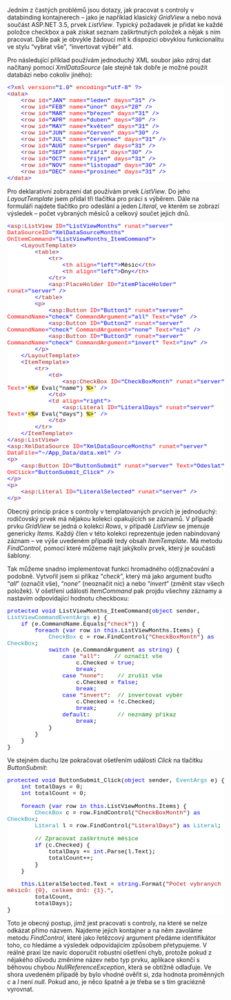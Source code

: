 <!-- dcterms:identifier = aspnetcz#207 -->
<!-- dcterms:title = Jak přidat CheckBox do ListView? -->
<!-- dcterms:abstract = Jedním z častých problémů jsou dotazy, jak pracovat s controly v databinding kontajnerech – jako je například klasický GridView a nebo nová součást ASP.NET 3.5, prvek ListView. Typický požadavek je přidat ke každé položce checkbox a pak získat seznam zaškrtnutých položek a nějak s ním pracovat. Dále pak je obvykle žádoucí mít k dispozici obvyklou funkcionalitu ve stylu “vybrat vše”, “invertovat výběr” atd. -->
<!-- np9:categoryId = 1 -->
<!-- x4w:category = Programování -->
<!-- np9:authorId = 1 -->
<!-- np9:authorEmail = michal.valasek@altairis.cz -->
<!-- dcterms:creator = Michal Altair Valášek -->
<!-- dcterms:created = 2008-08-11T09:23:00+02:00 -->
<!-- dcterms:dateAccepted = 2008-08-11T09:23:00+02:00 -->

<p>Jedním z častých problémů jsou dotazy, jak pracovat s controly v databinding kontajnerech – jako je například klasický <em>GridView</em> a nebo nová součást ASP.NET 3.5, prvek <em>ListView</em>. Typický požadavek je přidat ke každé položce checkbox a pak získat seznam zaškrtnutých položek a nějak s ním pracovat. Dále pak je obvykle žádoucí mít k dispozici obvyklou funkcionalitu ve stylu “vybrat vše”, “invertovat výběr” atd.</p>  <p>Pro následující příklad používám jednoduchý XML soubor jako zdroj dat načítaný pomocí <em>XmlDataSource</em> (ale stejně tak dobře je možné použít databázi nebo cokoliv jiného):</p>  <div style="font-size: 10pt; background: white; color: black; font-family: consolas, &#39;Courier New&#39;, monospace">   <p style="margin: 0px"><span style="color: blue">&lt;?</span><span style="color: #a31515">xml</span><span style="color: blue"> </span><span style="color: red">version</span><span style="color: blue">=</span>&quot;<span style="color: blue">1.0</span>&quot;<span style="color: blue"> </span><span style="color: red">encoding</span><span style="color: blue">=</span>&quot;<span style="color: blue">utf-8</span>&quot;<span style="color: blue"> ?&gt;</span></p>    <p style="margin: 0px"><span style="color: blue">&lt;</span><span style="color: #a31515">data</span><span style="color: blue">&gt;</span></p>    <p style="margin: 0px"><span style="color: blue">&#160;&#160;&#160; &lt;</span><span style="color: #a31515">row</span><span style="color: blue"> </span><span style="color: red">id</span><span style="color: blue">=</span>&quot;<span style="color: blue">JAN</span>&quot;<span style="color: blue"> </span><span style="color: red">name</span><span style="color: blue">=</span>&quot;<span style="color: blue">leden</span>&quot;<span style="color: blue"> </span><span style="color: red">days</span><span style="color: blue">=</span>&quot;<span style="color: blue">31</span>&quot;<span style="color: blue"> /&gt;</span></p>    <p style="margin: 0px"><span style="color: blue">&#160;&#160;&#160; &lt;</span><span style="color: #a31515">row</span><span style="color: blue"> </span><span style="color: red">id</span><span style="color: blue">=</span>&quot;<span style="color: blue">FEB</span>&quot;<span style="color: blue"> </span><span style="color: red">name</span><span style="color: blue">=</span>&quot;<span style="color: blue">únor</span>&quot;<span style="color: blue"> </span><span style="color: red">days</span><span style="color: blue">=</span>&quot;<span style="color: blue">28</span>&quot;<span style="color: blue"> /&gt;</span></p>    <p style="margin: 0px"><span style="color: blue">&#160;&#160;&#160; &lt;</span><span style="color: #a31515">row</span><span style="color: blue"> </span><span style="color: red">id</span><span style="color: blue">=</span>&quot;<span style="color: blue">MAR</span>&quot;<span style="color: blue"> </span><span style="color: red">name</span><span style="color: blue">=</span>&quot;<span style="color: blue">březen</span>&quot;<span style="color: blue"> </span><span style="color: red">days</span><span style="color: blue">=</span>&quot;<span style="color: blue">31</span>&quot;<span style="color: blue"> /&gt;</span></p>    <p style="margin: 0px"><span style="color: blue">&#160;&#160;&#160; &lt;</span><span style="color: #a31515">row</span><span style="color: blue"> </span><span style="color: red">id</span><span style="color: blue">=</span>&quot;<span style="color: blue">APR</span>&quot;<span style="color: blue"> </span><span style="color: red">name</span><span style="color: blue">=</span>&quot;<span style="color: blue">duben</span>&quot;<span style="color: blue"> </span><span style="color: red">days</span><span style="color: blue">=</span>&quot;<span style="color: blue">30</span>&quot;<span style="color: blue"> /&gt;</span></p>    <p style="margin: 0px"><span style="color: blue">&#160;&#160;&#160; &lt;</span><span style="color: #a31515">row</span><span style="color: blue"> </span><span style="color: red">id</span><span style="color: blue">=</span>&quot;<span style="color: blue">MAY</span>&quot;<span style="color: blue"> </span><span style="color: red">name</span><span style="color: blue">=</span>&quot;<span style="color: blue">květen</span>&quot;<span style="color: blue"> </span><span style="color: red">days</span><span style="color: blue">=</span>&quot;<span style="color: blue">31</span>&quot;<span style="color: blue"> /&gt;</span></p>    <p style="margin: 0px"><span style="color: blue">&#160;&#160;&#160; &lt;</span><span style="color: #a31515">row</span><span style="color: blue"> </span><span style="color: red">id</span><span style="color: blue">=</span>&quot;<span style="color: blue">JUN</span>&quot;<span style="color: blue"> </span><span style="color: red">name</span><span style="color: blue">=</span>&quot;<span style="color: blue">červen</span>&quot;<span style="color: blue"> </span><span style="color: red">days</span><span style="color: blue">=</span>&quot;<span style="color: blue">30</span>&quot;<span style="color: blue"> /&gt;</span></p>    <p style="margin: 0px"><span style="color: blue">&#160;&#160;&#160; &lt;</span><span style="color: #a31515">row</span><span style="color: blue"> </span><span style="color: red">id</span><span style="color: blue">=</span>&quot;<span style="color: blue">JUL</span>&quot;<span style="color: blue"> </span><span style="color: red">name</span><span style="color: blue">=</span>&quot;<span style="color: blue">červenec</span>&quot;<span style="color: blue"> </span><span style="color: red">days</span><span style="color: blue">=</span>&quot;<span style="color: blue">31</span>&quot;<span style="color: blue"> /&gt;</span></p>    <p style="margin: 0px"><span style="color: blue">&#160;&#160;&#160; &lt;</span><span style="color: #a31515">row</span><span style="color: blue"> </span><span style="color: red">id</span><span style="color: blue">=</span>&quot;<span style="color: blue">AUG</span>&quot;<span style="color: blue"> </span><span style="color: red">name</span><span style="color: blue">=</span>&quot;<span style="color: blue">srpen</span>&quot;<span style="color: blue"> </span><span style="color: red">days</span><span style="color: blue">=</span>&quot;<span style="color: blue">31</span>&quot;<span style="color: blue"> /&gt;</span></p>    <p style="margin: 0px"><span style="color: blue">&#160;&#160;&#160; &lt;</span><span style="color: #a31515">row</span><span style="color: blue"> </span><span style="color: red">id</span><span style="color: blue">=</span>&quot;<span style="color: blue">SEP</span>&quot;<span style="color: blue"> </span><span style="color: red">name</span><span style="color: blue">=</span>&quot;<span style="color: blue">září</span>&quot;<span style="color: blue"> </span><span style="color: red">days</span><span style="color: blue">=</span>&quot;<span style="color: blue">30</span>&quot;<span style="color: blue"> /&gt;</span></p>    <p style="margin: 0px"><span style="color: blue">&#160;&#160;&#160; &lt;</span><span style="color: #a31515">row</span><span style="color: blue"> </span><span style="color: red">id</span><span style="color: blue">=</span>&quot;<span style="color: blue">OCT</span>&quot;<span style="color: blue"> </span><span style="color: red">name</span><span style="color: blue">=</span>&quot;<span style="color: blue">říjen</span>&quot;<span style="color: blue"> </span><span style="color: red">days</span><span style="color: blue">=</span>&quot;<span style="color: blue">31</span>&quot;<span style="color: blue"> /&gt;</span></p>    <p style="margin: 0px"><span style="color: blue">&#160;&#160;&#160; &lt;</span><span style="color: #a31515">row</span><span style="color: blue"> </span><span style="color: red">id</span><span style="color: blue">=</span>&quot;<span style="color: blue">NOV</span>&quot;<span style="color: blue"> </span><span style="color: red">name</span><span style="color: blue">=</span>&quot;<span style="color: blue">listopad</span>&quot;<span style="color: blue"> </span><span style="color: red">days</span><span style="color: blue">=</span>&quot;<span style="color: blue">30</span>&quot;<span style="color: blue"> /&gt;</span></p>    <p style="margin: 0px"><span style="color: blue">&#160;&#160;&#160; &lt;</span><span style="color: #a31515">row</span><span style="color: blue"> </span><span style="color: red">id</span><span style="color: blue">=</span>&quot;<span style="color: blue">DEC</span>&quot;<span style="color: blue"> </span><span style="color: red">name</span><span style="color: blue">=</span>&quot;<span style="color: blue">prosinec</span>&quot;<span style="color: blue"> </span><span style="color: red">days</span><span style="color: blue">=</span>&quot;<span style="color: blue">31</span>&quot;<span style="color: blue"> /&gt;</span></p>    <p style="margin: 0px"><span style="color: blue">&lt;/</span><span style="color: #a31515">data</span><span style="color: blue">&gt;</span></p> </div>  <p>Pro deklarativní zobrazení dat používám prvek <em>ListView</em>. Do jeho <em>LayoutTemplate</em> jsem přidal tři tlačítka pro práci s výběrem. Dále na formuláři najdete tlačítko pro odeslání a jeden <em>Literal</em>, ve kterém se zobrazí výsledek – počet vybraných měsíců a celkový součet jejich dnů.</p>  <div style="font-size: 10pt; background: white; color: black; font-family: consolas, &#39;Courier New&#39;, monospace">   <p style="margin: 0px"><span style="color: blue">&lt;</span><span style="color: #a31515">asp</span><span style="color: blue">:</span><span style="color: #a31515">ListView</span> <span style="color: red">ID</span><span style="color: blue">=&quot;ListViewMonths&quot;</span> <span style="color: red">runat</span><span style="color: blue">=&quot;server&quot;</span> <span style="color: red">DataSourceID</span><span style="color: blue">=&quot;XmlDataSourceMonths&quot;</span> <span style="color: red">OnItemCommand</span><span style="color: blue">=&quot;ListViewMonths_ItemCommand&quot;&gt;</span></p>    <p style="margin: 0px">&#160;&#160;&#160; <span style="color: blue">&lt;</span><span style="color: #a31515">LayoutTemplate</span><span style="color: blue">&gt;</span></p>    <p style="margin: 0px">&#160;&#160;&#160;&#160;&#160;&#160;&#160; <span style="color: blue">&lt;</span><span style="color: #a31515">table</span><span style="color: blue">&gt;</span></p>    <p style="margin: 0px">&#160;&#160;&#160;&#160;&#160;&#160;&#160;&#160;&#160;&#160;&#160; <span style="color: blue">&lt;</span><span style="color: #a31515">tr</span><span style="color: blue">&gt;</span></p>    <p style="margin: 0px">&#160;&#160;&#160;&#160;&#160;&#160;&#160;&#160;&#160;&#160;&#160;&#160;&#160;&#160;&#160; <span style="color: blue">&lt;</span><span style="color: #a31515">th</span> <span style="color: red">align</span><span style="color: blue">=&quot;left&quot;&gt;</span>Měsíc<span style="color: blue">&lt;/</span><span style="color: #a31515">th</span><span style="color: blue">&gt;</span></p>    <p style="margin: 0px">&#160;&#160;&#160;&#160;&#160;&#160;&#160;&#160;&#160;&#160;&#160;&#160;&#160;&#160;&#160; <span style="color: blue">&lt;</span><span style="color: #a31515">th</span> <span style="color: red">align</span><span style="color: blue">=&quot;left&quot;&gt;</span>Dny<span style="color: blue">&lt;/</span><span style="color: #a31515">th</span><span style="color: blue">&gt;</span></p>    <p style="margin: 0px">&#160;&#160;&#160;&#160;&#160;&#160;&#160;&#160;&#160;&#160;&#160; <span style="color: blue">&lt;/</span><span style="color: #a31515">tr</span><span style="color: blue">&gt;</span></p>    <p style="margin: 0px">&#160;&#160;&#160;&#160;&#160;&#160;&#160;&#160;&#160;&#160;&#160; <span style="color: blue">&lt;</span><span style="color: #a31515">asp</span><span style="color: blue">:</span><span style="color: #a31515">PlaceHolder</span> <span style="color: red">ID</span><span style="color: blue">=&quot;itemPlaceHolder&quot;</span> <span style="color: red">runat</span><span style="color: blue">=&quot;server&quot;</span> <span style="color: blue">/&gt;</span></p>    <p style="margin: 0px">&#160;&#160;&#160;&#160;&#160;&#160;&#160; <span style="color: blue">&lt;/</span><span style="color: #a31515">table</span><span style="color: blue">&gt;</span></p>    <p style="margin: 0px">&#160;&#160;&#160;&#160;&#160;&#160;&#160; <span style="color: blue">&lt;</span><span style="color: #a31515">p</span><span style="color: blue">&gt;</span></p>    <p style="margin: 0px">&#160;&#160;&#160;&#160;&#160;&#160;&#160;&#160;&#160;&#160;&#160; <span style="color: blue">&lt;</span><span style="color: #a31515">asp</span><span style="color: blue">:</span><span style="color: #a31515">Button</span> <span style="color: red">ID</span><span style="color: blue">=&quot;Button1&quot;</span> <span style="color: red">runat</span><span style="color: blue">=&quot;server&quot;</span> <span style="color: red">CommandName</span><span style="color: blue">=&quot;check&quot;</span> <span style="color: red">CommandArgument</span><span style="color: blue">=&quot;all&quot;</span> <span style="color: red">Text</span><span style="color: blue">=&quot;vše&quot;</span> <span style="color: blue">/&gt;</span></p>    <p style="margin: 0px">&#160;&#160;&#160;&#160;&#160;&#160;&#160;&#160;&#160;&#160;&#160; <span style="color: blue">&lt;</span><span style="color: #a31515">asp</span><span style="color: blue">:</span><span style="color: #a31515">Button</span> <span style="color: red">ID</span><span style="color: blue">=&quot;Button2&quot;</span> <span style="color: red">runat</span><span style="color: blue">=&quot;server&quot;</span> <span style="color: red">CommandName</span><span style="color: blue">=&quot;check&quot;</span> <span style="color: red">CommandArgument</span><span style="color: blue">=&quot;none&quot;</span> <span style="color: red">Text</span><span style="color: blue">=&quot;nic&quot;</span> <span style="color: blue">/&gt;</span></p>    <p style="margin: 0px">&#160;&#160;&#160;&#160;&#160;&#160;&#160;&#160;&#160;&#160;&#160; <span style="color: blue">&lt;</span><span style="color: #a31515">asp</span><span style="color: blue">:</span><span style="color: #a31515">Button</span> <span style="color: red">ID</span><span style="color: blue">=&quot;Button3&quot;</span> <span style="color: red">runat</span><span style="color: blue">=&quot;server&quot;</span> <span style="color: red">CommandName</span><span style="color: blue">=&quot;check&quot;</span> <span style="color: red">CommandArgument</span><span style="color: blue">=&quot;invert&quot;</span> <span style="color: red">Text</span><span style="color: blue">=&quot;inv&quot;</span> <span style="color: blue">/&gt;</span></p>    <p style="margin: 0px">&#160;&#160;&#160;&#160;&#160;&#160;&#160; <span style="color: blue">&lt;/</span><span style="color: #a31515">p</span><span style="color: blue">&gt;</span></p>    <p style="margin: 0px">&#160;&#160;&#160; <span style="color: blue">&lt;/</span><span style="color: #a31515">LayoutTemplate</span><span style="color: blue">&gt;</span></p>    <p style="margin: 0px">&#160;&#160;&#160; <span style="color: blue">&lt;</span><span style="color: #a31515">ItemTemplate</span><span style="color: blue">&gt;</span></p>    <p style="margin: 0px">&#160;&#160;&#160;&#160;&#160;&#160;&#160; <span style="color: blue">&lt;</span><span style="color: #a31515">tr</span><span style="color: blue">&gt;</span></p>    <p style="margin: 0px">&#160;&#160;&#160;&#160;&#160;&#160;&#160;&#160;&#160;&#160;&#160; <span style="color: blue">&lt;</span><span style="color: #a31515">td</span><span style="color: blue">&gt;</span></p>    <p style="margin: 0px">&#160;&#160;&#160;&#160;&#160;&#160;&#160;&#160;&#160;&#160;&#160;&#160;&#160;&#160;&#160; <span style="color: blue">&lt;</span><span style="color: #a31515">asp</span><span style="color: blue">:</span><span style="color: #a31515">CheckBox</span> <span style="color: red">ID</span><span style="color: blue">=&quot;CheckBoxMonth&quot;</span> <span style="color: red">runat</span><span style="color: blue">=&quot;server&quot;</span> <span style="color: red">Text</span><span style="color: blue">='</span><span style="background: #ffee62">&lt;%</span># Eval(&quot;name&quot;) <span style="background: #ffee62">%&gt;</span><span style="color: blue">'</span> <span style="color: blue">/&gt;</span></p>    <p style="margin: 0px">&#160;&#160;&#160;&#160;&#160;&#160;&#160;&#160;&#160;&#160;&#160; <span style="color: blue">&lt;/</span><span style="color: #a31515">td</span><span style="color: blue">&gt;</span></p>    <p style="margin: 0px">&#160;&#160;&#160;&#160;&#160;&#160;&#160;&#160;&#160;&#160;&#160; <span style="color: blue">&lt;</span><span style="color: #a31515">td</span> <span style="color: red">align</span><span style="color: blue">=&quot;right&quot;&gt;</span></p>    <p style="margin: 0px">&#160;&#160;&#160;&#160;&#160;&#160;&#160;&#160;&#160;&#160;&#160;&#160;&#160;&#160;&#160; <span style="color: blue">&lt;</span><span style="color: #a31515">asp</span><span style="color: blue">:</span><span style="color: #a31515">Literal</span> <span style="color: red">ID</span><span style="color: blue">=&quot;LiteralDays&quot;</span> <span style="color: red">runat</span><span style="color: blue">=&quot;server&quot;</span> <span style="color: red">Text</span><span style="color: blue">='</span><span style="background: #ffee62">&lt;%</span># Eval(&quot;days&quot;) <span style="background: #ffee62">%&gt;</span><span style="color: blue">'</span> <span style="color: blue">/&gt;</span></p>    <p style="margin: 0px">&#160;&#160;&#160;&#160;&#160;&#160;&#160;&#160;&#160;&#160;&#160; <span style="color: blue">&lt;/</span><span style="color: #a31515">td</span><span style="color: blue">&gt;</span></p>    <p style="margin: 0px">&#160;&#160;&#160;&#160;&#160;&#160;&#160; <span style="color: blue">&lt;/</span><span style="color: #a31515">tr</span><span style="color: blue">&gt;</span></p>    <p style="margin: 0px">&#160;&#160;&#160; <span style="color: blue">&lt;/</span><span style="color: #a31515">ItemTemplate</span><span style="color: blue">&gt;</span></p>    <p style="margin: 0px"><span style="color: blue">&lt;/</span><span style="color: #a31515">asp</span><span style="color: blue">:</span><span style="color: #a31515">ListView</span><span style="color: blue">&gt;</span></p>    <p style="margin: 0px"><span style="color: blue">&lt;</span><span style="color: #a31515">asp</span><span style="color: blue">:</span><span style="color: #a31515">XmlDataSource</span> <span style="color: red">ID</span><span style="color: blue">=&quot;XmlDataSourceMonths&quot;</span> <span style="color: red">runat</span><span style="color: blue">=&quot;server&quot;</span> <span style="color: red">DataFile</span><span style="color: blue">=&quot;~/App_Data/data.xml&quot;</span> <span style="color: blue">/&gt;</span></p>    <p style="margin: 0px"><span style="color: blue">&lt;</span><span style="color: #a31515">p</span><span style="color: blue">&gt;</span></p>    <p style="margin: 0px">&#160;&#160;&#160; <span style="color: blue">&lt;</span><span style="color: #a31515">asp</span><span style="color: blue">:</span><span style="color: #a31515">Button</span> <span style="color: red">ID</span><span style="color: blue">=&quot;ButtonSubmit&quot;</span> <span style="color: red">runat</span><span style="color: blue">=&quot;server&quot;</span> <span style="color: red">Text</span><span style="color: blue">=&quot;Odeslat&quot;</span> <span style="color: red">OnClick</span><span style="color: blue">=&quot;ButtonSubmit_Click&quot;</span> <span style="color: blue">/&gt;</span></p>    <p style="margin: 0px"><span style="color: blue">&lt;/</span><span style="color: #a31515">p</span><span style="color: blue">&gt;</span></p>    <p style="margin: 0px"><span style="color: blue">&lt;</span><span style="color: #a31515">p</span><span style="color: blue">&gt;</span></p>    <p style="margin: 0px">&#160;&#160;&#160; <span style="color: blue">&lt;</span><span style="color: #a31515">asp</span><span style="color: blue">:</span><span style="color: #a31515">Literal</span> <span style="color: red">ID</span><span style="color: blue">=&quot;LiteralSelected&quot;</span> <span style="color: red">runat</span><span style="color: blue">=&quot;server&quot;</span> <span style="color: blue">/&gt;</span></p>    <p style="margin: 0px"><span style="color: blue">&lt;/</span><span style="color: #a31515">p</span><span style="color: blue">&gt;</span></p> </div>  <p>Obecný princip práce s controly v templatovaných prvcích je jednoduchý: rodičovský prvek má nějakou kolekci opakujících se záznamů. V případě prvku <em>GridView</em> se jedná o kolekci <em>Rows</em>, v případě <em>ListView</em> se jmenuje genericky <em>Items</em>. Každý člen v této kolekci reprezentuje jeden nabindovaný záznam – ve výše uvedeném případě tedy obsah <em>ItemTemplate</em>. Má metodu <em>FindControl</em>, pomocí které můžeme najít jakýkoliv prvek, který je součástí šablony.</p>  <p>Tak můžeme snadno implementovat funkci hromadného o(d)značování a podobně. Vytvořil jsem si příkaz “<em>check</em>”, který má jako argument buďto “<em>all</em>” (označit vše), “<em>none</em>” (neoznačit nic) a nebo “<em>invert</em>” (změnit stav všech položek). V ošetření události <em>ItemCommand</em> pak projdu všechny záznamy a nastavím odpovídající hodnotu checkboxu:</p>  <div style="font-size: 10pt; background: white; color: black; font-family: consolas, &#39;Courier New&#39;, monospace">   <p style="margin: 0px"><span style="color: blue">protected</span> <span style="color: blue">void</span> ListViewMonths_ItemCommand(<span style="color: blue">object</span> sender, <span style="color: #2b91af">ListViewCommandEventArgs</span> e) {</p>    <p style="margin: 0px">&#160;&#160;&#160; <span style="color: blue">if</span> (e.CommandName.Equals(<span style="color: #a31515">&quot;check&quot;</span>)) {</p>    <p style="margin: 0px">&#160;&#160;&#160;&#160;&#160;&#160;&#160; <span style="color: blue">foreach</span> (<span style="color: blue">var</span> row <span style="color: blue">in</span> <span style="color: blue">this</span>.ListViewMonths.Items) {</p>    <p style="margin: 0px">&#160;&#160;&#160;&#160;&#160;&#160;&#160;&#160;&#160;&#160;&#160; <span style="color: #2b91af">CheckBox</span> c = row.FindControl(<span style="color: #a31515">&quot;CheckBoxMonth&quot;</span>) <span style="color: blue">as</span> <span style="color: #2b91af">CheckBox</span>;</p>    <p style="margin: 0px">&#160;&#160;&#160;&#160;&#160;&#160;&#160;&#160;&#160;&#160;&#160; <span style="color: blue">switch</span> (e.CommandArgument <span style="color: blue">as</span> <span style="color: blue">string</span>) {</p>    <p style="margin: 0px">&#160;&#160;&#160;&#160;&#160;&#160;&#160;&#160;&#160;&#160;&#160;&#160;&#160;&#160;&#160; <span style="color: blue">case</span> <span style="color: #a31515">&quot;all&quot;</span>:&#160;&#160;&#160; <span style="color: green">// označit vše</span></p>    <p style="margin: 0px">&#160;&#160;&#160;&#160;&#160;&#160;&#160;&#160;&#160;&#160;&#160;&#160;&#160;&#160;&#160;&#160;&#160;&#160;&#160; c.Checked = <span style="color: blue">true</span>;</p>    <p style="margin: 0px">&#160;&#160;&#160;&#160;&#160;&#160;&#160;&#160;&#160;&#160;&#160;&#160;&#160;&#160;&#160;&#160;&#160;&#160;&#160; <span style="color: blue">break</span>;</p>    <p style="margin: 0px">&#160;&#160;&#160;&#160;&#160;&#160;&#160;&#160;&#160;&#160;&#160;&#160;&#160;&#160;&#160; <span style="color: blue">case</span> <span style="color: #a31515">&quot;none&quot;</span>:&#160;&#160;&#160; <span style="color: green">// zrušit vše</span></p>    <p style="margin: 0px">&#160;&#160;&#160;&#160;&#160;&#160;&#160;&#160;&#160;&#160;&#160;&#160;&#160;&#160;&#160;&#160;&#160;&#160;&#160; c.Checked = <span style="color: blue">false</span>;</p>    <p style="margin: 0px">&#160;&#160;&#160;&#160;&#160;&#160;&#160;&#160;&#160;&#160;&#160;&#160;&#160;&#160;&#160;&#160;&#160;&#160;&#160; <span style="color: blue">break</span>;</p>    <p style="margin: 0px">&#160;&#160;&#160;&#160;&#160;&#160;&#160;&#160;&#160;&#160;&#160;&#160;&#160;&#160;&#160; <span style="color: blue">case</span> <span style="color: #a31515">&quot;invert&quot;</span>:&#160; <span style="color: green">// invertovat výběr</span></p>    <p style="margin: 0px">&#160;&#160;&#160;&#160;&#160;&#160;&#160;&#160;&#160;&#160;&#160;&#160;&#160;&#160;&#160;&#160;&#160;&#160;&#160; c.Checked = !c.Checked;</p>    <p style="margin: 0px">&#160;&#160;&#160;&#160;&#160;&#160;&#160;&#160;&#160;&#160;&#160;&#160;&#160;&#160;&#160;&#160;&#160;&#160;&#160; <span style="color: blue">break</span>;</p>    <p style="margin: 0px">&#160;&#160;&#160;&#160;&#160;&#160;&#160;&#160;&#160;&#160;&#160;&#160;&#160;&#160;&#160; <span style="color: blue">default</span>:&#160;&#160;&#160;&#160;&#160;&#160;&#160; <span style="color: green">// neznámý příkaz</span></p>    <p style="margin: 0px">&#160;&#160;&#160;&#160;&#160;&#160;&#160;&#160;&#160;&#160;&#160;&#160;&#160;&#160;&#160;&#160;&#160;&#160;&#160; <span style="color: blue">break</span>;</p>    <p style="margin: 0px">&#160;&#160;&#160;&#160;&#160;&#160;&#160;&#160;&#160;&#160;&#160; }</p>    <p style="margin: 0px">&#160;&#160;&#160;&#160;&#160;&#160;&#160; }</p>    <p style="margin: 0px">&#160;&#160;&#160; }</p>    <p style="margin: 0px">}</p> </div>  <p>Ve stejném duchu lze pokračovat ošetřením události <em>Click</em> na tlačítku <em>ButtonSubmit</em>:</p>  <div style="font-size: 10pt; background: white; color: black; font-family: consolas, &#39;Courier New&#39;, monospace">   <p style="margin: 0px"><span style="color: blue">protected</span> <span style="color: blue">void</span> ButtonSubmit_Click(<span style="color: blue">object</span> sender, <span style="color: #2b91af">EventArgs</span> e) {</p>    <p style="margin: 0px">&#160;&#160;&#160; <span style="color: blue">int</span> totalDays = 0;</p>    <p style="margin: 0px">&#160;&#160;&#160; <span style="color: blue">int</span> totalCount = 0;</p>    <p style="margin: 0px">&#160;</p>    <p style="margin: 0px">&#160;&#160;&#160; <span style="color: blue">foreach</span> (<span style="color: blue">var</span> row <span style="color: blue">in</span> <span style="color: blue">this</span>.ListViewMonths.Items) {</p>    <p style="margin: 0px">&#160;&#160;&#160;&#160;&#160;&#160;&#160; <span style="color: #2b91af">CheckBox</span> c = row.FindControl(<span style="color: #a31515">&quot;CheckBoxMonth&quot;</span>) <span style="color: blue">as</span> <span style="color: #2b91af">CheckBox</span>;</p>    <p style="margin: 0px">&#160;&#160;&#160;&#160;&#160;&#160;&#160; <span style="color: #2b91af">Literal</span> l = row.FindControl(<span style="color: #a31515">&quot;LiteralDays&quot;</span>) <span style="color: blue">as</span> <span style="color: #2b91af">Literal</span>;</p>    <p style="margin: 0px">&#160;</p>    <p style="margin: 0px">&#160;&#160;&#160;&#160;&#160;&#160;&#160; <span style="color: green">// Zpracovat zaškrtnuté měsíce</span></p>    <p style="margin: 0px">&#160;&#160;&#160;&#160;&#160;&#160;&#160; <span style="color: blue">if</span> (c.Checked) {</p>    <p style="margin: 0px">&#160;&#160;&#160;&#160;&#160;&#160;&#160;&#160;&#160;&#160;&#160; totalDays += <span style="color: blue">int</span>.Parse(l.Text);</p>    <p style="margin: 0px">&#160;&#160;&#160;&#160;&#160;&#160;&#160;&#160;&#160;&#160;&#160; totalCount++;</p>    <p style="margin: 0px">&#160;&#160;&#160;&#160;&#160;&#160;&#160; }</p>    <p style="margin: 0px">&#160;&#160;&#160; }</p>    <p style="margin: 0px">&#160;</p>    <p style="margin: 0px">&#160;&#160;&#160; <span style="color: blue">this</span>.LiteralSelected.Text = <span style="color: blue">string</span>.Format(<span style="color: #a31515">&quot;Počet vybraných měsíců: {0}, celkem dnů: {1}.&quot;</span>,</p>    <p style="margin: 0px">&#160;&#160;&#160;&#160;&#160;&#160;&#160; totalCount,</p>    <p style="margin: 0px">&#160;&#160;&#160;&#160;&#160;&#160;&#160; totalDays);</p>    <p style="margin: 0px">}</p> </div>  <p>Toto je obecný postup, jímž jest pracovati s controly, na které se nelze odkázat přímo názvem. Najdeme jejich kontajner a na něm zavoláme metodu <em>FindControl</em>, které jako řetězcový argument předáme identifikátor toho, co hledáme a výsledek odpovídajícím způsobem přetypujeme. V reálné praxi lze navíc doporučit robustní ošetření chyb, protože pokud z nějakého důvodu změníme název nebo typ prvku, aplikace skončí s běhovou chybou <em>NullReferenceException</em>, která se obtížně odlaďuje. Ve shora uvedeném případě by bylo vhodné ověřit si, zda hodnota proměnných <em>c</em> a <em>l</em> není <em>null</em>. Pokud ano, je něco špatně a je třeba se s tím graciézně vyrovnat.</p>